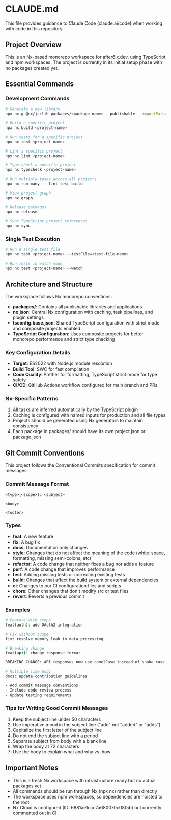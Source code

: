 # CLAUDE.md

This file provides guidance to Claude Code (claude.ai/code) when working with code in this repository.

## Project Overview

This is an Nx-based monorepo workspace for after6ix.dev, using TypeScript and npm workspaces. The project is currently in its initial setup phase with no packages created yet.

## Essential Commands

### Development Commands
```bash
# Generate a new library
npx nx g @nx/js:lib packages/<package-name> --publishable --importPath=@after6ix/<package-name>

# Build a specific project
npx nx build <project-name>

# Run tests for a specific project
npx nx test <project-name>

# Lint a specific project
npx nx lint <project-name>

# Type check a specific project
npx nx typecheck <project-name>

# Run multiple tasks across all projects
npx nx run-many -t lint test build

# View project graph
npx nx graph

# Release packages
npx nx release

# Sync TypeScript project references
npx nx sync
```

### Single Test Execution
```bash
# Run a single test file
npx nx test <project-name> --testFile=<test-file-name>

# Run tests in watch mode
npx nx test <project-name> --watch
```

## Architecture and Structure

The workspace follows Nx monorepo conventions:

- **packages/**: Contains all publishable libraries and applications
- **nx.json**: Central Nx configuration with caching, task pipelines, and plugin settings
- **tsconfig.base.json**: Shared TypeScript configuration with strict mode and composite projects enabled
- **TypeScript Configuration**: Uses composite projects for better monorepo performance and strict type checking

### Key Configuration Details

- **Target**: ES2022 with Node.js module resolution
- **Build Tool**: SWC for fast compilation
- **Code Quality**: Prettier for formatting, TypeScript strict mode for type safety
- **CI/CD**: GitHub Actions workflow configured for main branch and PRs

### Nx-Specific Patterns

1. All tasks are inferred automatically by the TypeScript plugin
2. Caching is configured with named inputs for production and all file types
3. Projects should be generated using Nx generators to maintain consistency
4. Each package in packages/ should have its own project.json or package.json

## Git Commit Conventions

This project follows the Conventional Commits specification for commit messages:

### Commit Message Format
```
<type>(<scope>): <subject>

<body>

<footer>
```

### Types
- **feat**: A new feature
- **fix**: A bug fix
- **docs**: Documentation only changes
- **style**: Changes that do not affect the meaning of the code (white-space, formatting, missing semi-colons, etc)
- **refactor**: A code change that neither fixes a bug nor adds a feature
- **perf**: A code change that improves performance
- **test**: Adding missing tests or correcting existing tests
- **build**: Changes that affect the build system or external dependencies
- **ci**: Changes to our CI configuration files and scripts
- **chore**: Other changes that don't modify src or test files
- **revert**: Reverts a previous commit

### Examples
```bash
# Feature with scope
feat(auth): add OAuth2 integration

# Fix without scope
fix: resolve memory leak in data processing

# Breaking change
feat(api): change response format

BREAKING CHANGE: API responses now use camelCase instead of snake_case

# Multiple line body
docs: update contribution guidelines

- Add commit message conventions
- Include code review process
- Update testing requirements
```

### Tips for Writing Good Commit Messages
1. Keep the subject line under 50 characters
2. Use imperative mood in the subject line ("add" not "added" or "adds")
3. Capitalize the first letter of the subject line
4. Do not end the subject line with a period
5. Separate subject from body with a blank line
6. Wrap the body at 72 characters
7. Use the body to explain what and why vs. how

## Important Notes

- This is a fresh Nx workspace with infrastructure ready but no actual packages yet
- All commands should be run through Nx (npx nx) rather than directly
- The workspace uses npm workspaces, so dependencies are hoisted to the root
- Nx Cloud is configured (ID: 6881ae1ccc7a680070c08f5b) but currently commented out in CI